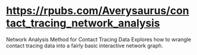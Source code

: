 # https://rpubs.com/Averysaurus/contact_tracing_network_analysis
Network Analysis Method for Contact Tracing Data 
Explores how to wrangle contact tracing data into a fairly basic 
interactive network graph. 
